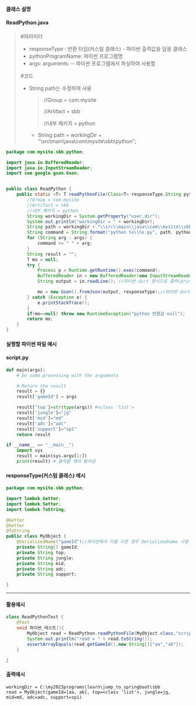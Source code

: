 #### 클래스 설명

#### ReadPython.java

> #파라미터
>
> - responseType : 반환 타입(커스텀 클래스) - 파이썬 출력값을 담을 클래스
> - pythonProgramName: 파이썬 프로그램명
> - args: arguments -- 파이썬 프로그램에서 파싱하여 사용함
>
> #코드
>
> - String path는 수정하여 사용
>
>   > //Group = com.mysite  
>   >
>   > //Artifact = sbb        
>   >
>   > //내부 패키지 = python
>
>   - String path = workingDir + "\\src\\main\\java\\com\\mysite\\sbb\\python";

```java
package com.mysite.sbb.python;

import java.io.BufferedReader;
import java.io.InputStreamReader;
import com.google.gson.Gson;


public class ReadPython {
    public static <T> T readPythonFile(Class<T> responseType,String pythonProgramName, String[] args) {
        //Group = com.mysite
        //Artifact = sbb
        //내부 패키지 = python
        String workingDir = System.getProperty("user.dir");
        System.out.println("workingDir = " + workingDir);
        String path = workingDir + "\\src\\main\\java\\com\\mysite\\sbb\\python";
        String command = String.format("python %s\\%s.py", path, pythonProgramName);
        for (String arg : args) {
            command += " " + arg;
        }
        String result = "";
        T mo = null;
        try {
            Process p = Runtime.getRuntime().exec(command);
            BufferedReader in = new BufferedReader(new InputStreamReader(p.getInputStream()));
            String output = in.readLine(); //파이썬 dict 형식으로 출력(print)

            mo = new Gson().fromJson(output, responseType);//파이썬 dict형식 출력을 MyObject형식으로 변경
        } catch (Exception e) {
            e.printStackTrace();
        }
        if(mo==null) throw new RuntimeException("python 반환값 null");
        return mo;
    }
}

```





#### 실행할 파이썬 파일 예시

#### script.py

```python
def main(args):
    # Do some processing with the arguments

    # Return the result
    result = {}
    result['gameId'] = args 

    result['top']=str(type(args)) #<class 'list'>
    result['jungle']="jg"
    result['mid']="md"
    result['adc']="adc"
    result['support']="sp1"
    return result

if __name__ == "__main__":
    import sys
    result = main(sys.argv[1:])
    print(result) # 출력을 해야 들어감

```



#### responseType(커스텀 클래스) 예시

```java
package com.mysite.sbb.python;

import lombok.Getter;
import lombok.Setter;
import lombok.ToString;

@Getter
@Setter
@ToString
public class MyObject {
    @SerializedName("gameId")//파이썬에서 이름 다른 경우 Serializedname 사용
    private String[] gameId;
    private String top;
    private String jungle;
    private String mid;
    private String adc;
    private String support;

}

```



---



#### 활용예시

```java
class ReadPythonTest {
    @Test
    void 파이썬_테스트(){
        MyObject read = ReadPython.readPythonFile(MyObject.class,"script", new String[]{"aa", "ab"});
        System.out.println("read = " + read.toString());
        assertArrayEquals(read.getGameId(),new String[]{"aa","ab"});
    }

}
```



#### 출력예시

```
workingDir = C:\my2023programs\learn\jump_to_springboot\sbb
read = MyObject(gameId=[aa, ab], top=<class 'list'>, jungle=jg, mid=md, adc=adc, support=sp1)
```
